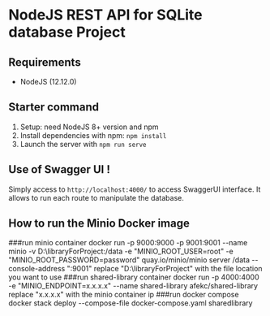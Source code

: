# NodeJS REST API for SQLite database Project

## Requirements
- NodeJS (12.12.0)

## Starter command

1. Setup: need NodeJS 8+ version and npm
2. Install dependencies with npm: `npm install`
3. Launch the server with `npm run serve`

## Use of Swagger UI !
Simply access to `http://localhost:4000/` to access SwaggerUI interface. It allows to run each route to manipulate the database.

## How to run the Minio Docker image
###run minio container
docker run -p 9000:9000 -p 9001:9001 --name minio -v D:\libraryForProject:/data -e "MINIO_ROOT_USER=root" -e "MINIO_ROOT_PASSWORD=password" quay.io/minio/minio server /data --console-address ":9001"
replace "D:\libraryForProject" with the file location you want to use
###run shared-library container
docker run -p 4000:4000 -e "MINIO_ENDPOINT=x.x.x.x" --name shared-library afekc/shared-library
replace "x.x.x.x" with the minio container ip 
###run docker compose
docker stack deploy --compose-file docker-compose.yaml sharedlibrary